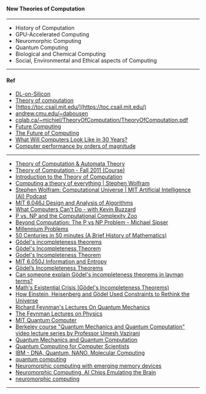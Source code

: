 #### New Theories of Computation


--------------

- History of Computation
- GPU-Accelerated Computing
- Neuromorphic Computing
- Quantum Computing
- Biological and Chemical Computing
- Social, Environmental and Ethical aspects of Computing


-----------------

#### Ref

- [DL-on-Silicon](https://github.com/gopala-kr/DL-on-Silicon)
- [Theory of computation](https://en.wikipedia.org/wiki/Theory_of_computation)
- [https://toc.csail.mit.edu/](https://toc.csail.mit.edu/)
- [andrew.cmu.edu/~dabousen](http://www.contrib.andrew.cmu.edu/~dabousen/theory%20of%20computation.html)
- [cglab.ca/~michiel/TheoryOfComputation/TheoryOfComputation.pdf](https://cglab.ca/~michiel/TheoryOfComputation/TheoryOfComputation.pdf)
- [Future Computing](https://futurecomp.uptec.up.pt/othereditions/)
- [The Future of Computing](http://www.nisenet.org/catalog/future-computing)
- [What Will Computers Look Like in 30 Years?](https://www.futureforall.org/computers/computers.htm)
- [Computer performance by orders of magnitude](https://en.wikipedia.org/wiki/Computer_performance_by_orders_of_magnitude)

---------

- [Theory of Computation & Automata Theory](https://www.youtube.com/playlist?list=PLBlnK6fEyqRgp46KUv4ZY69yXmpwKOIev)
- [Theory of Computation - Fall 2011 (Course)](https://www.youtube.com/playlist?list=PLslgisHe5tBM8UTCt1f66oMkpmjCblzkt)
- [Introduction to the Theory of Computation](https://www.youtube.com/playlist?list=PL601FC994BDD963E4)
- [Computing a theory of everything | Stephen Wolfram](https://www.youtube.com/watch?v=60P7717-XOQ&t=440s)
- [Stephen Wolfram: Computational Universe | MIT Artificial Intelligence (AI) Podcast](https://www.youtube.com/watch?v=P7kX7BuHSFI&t=20s)
- [MIT 6.046J Design and Analysis of Algorithms](https://www.youtube.com/playlist?list=PLUl4u3cNGP6317WaSNfmCvGym2ucw3oGp)
- [What Computers Can't Do - with Kevin Buzzard](https://www.youtube.com/watch?v=jQPb7DRMoZY&t=176s)
- [P vs. NP and the Computational Complexity Zoo](https://www.youtube.com/watch?v=YX40hbAHx3s)
- [Beyond Computation: The P vs NP Problem - Michael Sipser](https://www.youtube.com/watch?v=msp2y_Y5MLE)
- [Millennium Problems](https://www.youtube.com/playlist?list=PLr1ycqeEZMLtDUNUjWId-1WKl4ZzTKOEL)
- [50 Centuries in 50 minutes (A Brief History of Mathematics)](https://www.youtube.com/watch?v=YsEcpS-hyXw)
- [Gödel's incompleteness theorems](https://en.wikipedia.org/wiki/G%C3%B6del%27s_incompleteness_theorems)
- [Gödel's Incompleteness Theorem](https://www.youtube.com/playlist?list=PLJf3MUWIuAT24sCrn7w2AGSm2dv_2niG0)
- [Godel's Incompleteness Theorem](https://www.youtube.com/playlist?list=PL8T-3i0Xj20Nac8Xd3jRfYkwu3A3RoVy-)
- [MIT 6.050J Information and Entropy](https://www.youtube.com/playlist?list=PLDDE03B3BDCA1D9B1)
- [Gödel’s Incompleteness Theorems](https://plato.stanford.edu/entries/goedel-incompleteness/)
- [Can someone explain Gödel's incompleteness theorems in layman terms?](https://math.stackexchange.com/questions/453503/can-someone-explain-g%C3%B6dels-incompleteness-theorems-in-layman-terms)
- [Math's Existential Crisis (Gödel's Incompleteness Theorems)](https://www.youtube.com/watch?v=YrKLy4VN-7k)
- [How Einstein, Heisenberg and Gödel Used Constraints to Rethink the Universe](https://www.youtube.com/watch?v=VDrQYkd8TSg)
- [Richard Feynman's Lectures On Quantum Mechanics](https://www.youtube.com/playlist?list=PLScveiBTRSGHy146igMFA4hIKOkLV3AaI)
- [The Feynman Lectures on Physics](https://www.youtube.com/playlist?list=PLLom0wCJlLFyHHvTAAUwbaRUv72jz8mjT)
- [MIT Quantum Computer](https://www.youtube.com/playlist?list=PLFpYpCavUtYnXsBMLLS4umE5HG8FMk4uP)
- [Berkeley course  "Quantum Mechanics and Quantum Computation" video lecture series by Professor Umesh Vazirani](https://www.youtube.com/playlist?list=PL74Rel4IAsETUwZS_Se_P-fSEyEVQwni7)
- [Quantum Mechanics and Quantum Computation](https://www.youtube.com/playlist?list=PL2jykFOD1AWap0r8WOuZ-08BFgMyx-5RT)
- [Quantum Computing for Computer Scientists](https://www.youtube.com/watch?v=F_Riqjdh2oM)
- [IBM - DNA, Quantum, NANO, Molecular Computing](https://www.youtube.com/playlist?list=PL45nK_2UWrYAK16myTug8-oCgGheS8WBk)
- [quantum computing](https://www.youtube.com/playlist?list=PL29WzsKWf-rDQx_Sc8bKYs14BUveiOnBc)
- [Neuromorphic computing with emerging memory devices](https://www.youtube.com/watch?v=gX9NqDuwTnA&t=141s)
- [Neuromorphic Computing, AI Chips Emulating the Brain](https://www.youtube.com/watch?v=NM7hdDZN2YI)
- [neuromorphic computing](https://www.youtube.com/playlist?list=PLu5YcsAk-a3lFTlBAlMg86FhmSZSdz6W5)

--------------
